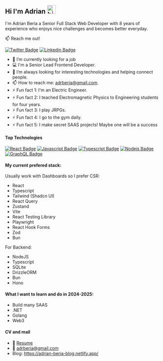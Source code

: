## Hi I'm Adrian <img src="https://user-images.githubusercontent.com/1303154/88677602-1635ba80-d120-11ea-84d8-d263ba5fc3c0.gif" width="28px" height="28px" alt="hi">

I'm Adrian Beria a Senior Full Stack Web Developer with 8 years of experience who enjoys nice challenges and becomes better everyday.

:mailbox: Reach me out!

[![Twitter Badge](https://img.shields.io/badge/-@adrberia-1ca0f1?style=flat&labelColor=1ca0f1&logo=twitter&logoColor=white&link=https://twitter.com/adrberia)](https://twitter.com/adrberia) [![Linkedin Badge](https://img.shields.io/badge/-adrberia-0e76a8?style=flat&labelColor=0e76a8&logo=linkedin&logoColor=white)](https://www.linkedin.com/in/adrianberia2013/)

<!-- TODO: Add last video link -->

- 🔭 I’m currently looking for a job
- :computer: I'm a Senior Lead Frontend Developer.
- 🤔 I’m always looking for interesting technologies and helping connect people.
- 📫 How to reach me: adrberia@gmail.com.
- ⚡ Fun fact 1: I'm an Electric Engineer.
- ⚡ Fun fact 2: I teached Electromagnetic Physics to Engineering students for four years.
- ⚡ Fun fact 3: I play JRPGs.
- ⚡ Fun fact 4: I go to the gym daily.
- ⚡ Fun fact 5: I make secret SAAS projects! Maybe one will be a success

#### Top Technologies

<!-- TODO: Make technologies links takes you to repositories -->

[![React Badge](https://img.shields.io/badge/-React-61DBFB?style=for-the-badge&labelColor=black&logo=react&logoColor=61DBFB)](#) [![Javascript Badge](https://img.shields.io/badge/-Javascript-F0DB4F?style=for-the-badge&labelColor=black&logo=javascript&logoColor=F0DB4F)](#) [![Typescript Badge](https://img.shields.io/badge/-Typescript-007acc?style=for-the-badge&labelColor=black&logo=typescript&logoColor=007acc)](#) [![Nodejs Badge](https://img.shields.io/badge/-Nodejs-3C873A?style=for-the-badge&labelColor=black&logo=node.js&logoColor=3C873A)](#) [![GraphQL Badge](https://img.shields.io/badge/-GraphQl-e535ab?style=for-the-badge&labelColor=black&logo=node.js&logoColor=e535ab)](#)

#### My current prefered stack:

Usually work with Dashboards so I prefer CSR:

- React
- Typescript
- Tailwind (Shadcn UI)
- React Query
- Zustand
- Vite
- React Testing Library
- Playwright
- React Hook Forms
- Zod
- Bun

For Backend:

- NodeJS
- Typescript
- SQLite
- DrizzleORM
- Bun
- Hono

#### What I want to learn and do in 2024-2025:

- Build many SAAS
- .NET
- Golang
- Web3

#### CV and mail
- :paperclip: [Resume](https://www.linkedin.com/in/adrianberia2013/overlay/1717698106033/single-media-viewer/?profileId=ACoAAAXEylIB8j4FB-gX1otOzNvAc-MRIHyRTSk)
- :email: adrberia@gmail.com
- Blog: https://adrian-beria-blog.netlify.app/
